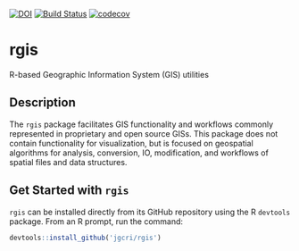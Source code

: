 
[![DOI](https://zenodo.org/badge/140853064.svg)](https://zenodo.org/badge/latestdoi/140853064) [![Build Status](https://travis-ci.org/JGCRI/rgis.svg?branch=master)](https://travis-ci.org/JGCRI/rgis) [![codecov](https://codecov.io/gh/JGCRI/rgis/branch/master/graph/badge.svg)](https://codecov.io/gh/JGCRI/rgis)

# rgis
R-based Geographic Information System (GIS) utilities

## Description
The `rgis` package facilitates GIS functionality and workflows commonly represented in proprietary and open source GISs. This package does not contain functionality for visualization, but is focused on geospatial algorithms for analysis, conversion, IO, modification, and workflows of spatial files and data structures.

## Get Started with `rgis`
`rgis` can be installed directly from its GitHub repository using the R `devtools` package. From an R prompt, run the command:

```r
devtools::install_github('jgcri/rgis')
```
